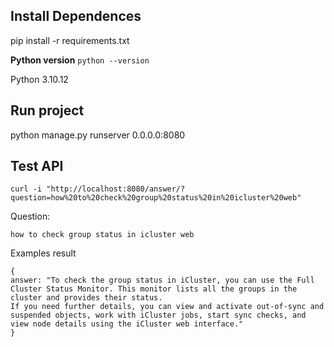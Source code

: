 
## Install Dependences
pip install -r requirements.txt

**Python version**
`python --version`

Python 3.10.12

## Run project
python manage.py runserver 0.0.0.0:8080

## Test API

`curl -i "http://localhost:8080/answer/?question=how%20to%20check%20group%20status%20in%20icluster%20web"`

Question:
```
how to check group status in icluster web
```
Examples result
```
{
answer: "To check the group status in iCluster, you can use the Full Cluster Status Monitor. This monitor lists all the groups in the cluster and provides their status.
If you need further details, you can view and activate out-of-sync and suspended objects, work with iCluster jobs, start sync checks, and view node details using the iCluster web interface."
}
```
